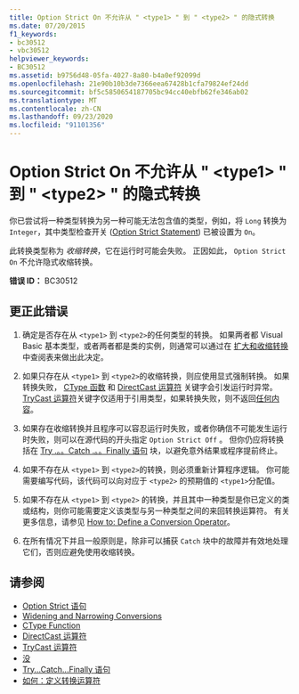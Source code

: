```yaml
---
title: Option Strict On 不允许从 " <type1> " 到 " <type2> " 的隐式转换
ms.date: 07/20/2015
f1_keywords:
- bc30512
- vbc30512
helpviewer_keywords:
- BC30512
ms.assetid: b9756d48-05fa-4027-8a80-b4a0ef92099d
ms.openlocfilehash: 21e90b10b3de7366eea67428b1cfa79824ef24dd
ms.sourcegitcommit: bf5c5850654187705bc94cc40ebfb62fe346ab02
ms.translationtype: MT
ms.contentlocale: zh-CN
ms.lasthandoff: 09/23/2020
ms.locfileid: "91101356"
---
```

# <a name="option-strict-on-disallows-implicit-conversions-from-type1-to-type2"></a>Option Strict On 不允许从 " \<type1> " 到 " \<type2> " 的隐式转换

你已尝试将一种类型转换为另一种可能无法包含值的类型，例如，将 `Long` 转换为 `Integer`，其中类型检查开关 ([Option Strict Statement](../language-reference/statements/option-strict-statement.md)) 已被设置为 `On`。  
  
 此转换类型称为 *收缩转换*，它在运行时可能会失败。 正因如此， `Option Strict On` 不允许隐式收缩转换。  
  
 **错误 ID：** BC30512  
  
## <a name="to-correct-this-error"></a>更正此错误  
  
1. 确定是否存在从 `<type1>` 到 `<type2>`的任何类型的转换。 如果两者都 Visual Basic 基本类型，或者两者都是类的实例，则通常可以通过在 [扩大和收缩转换](../programming-guide/language-features/data-types/widening-and-narrowing-conversions.md)中查阅表来做出此决定。  
  
2. 如果只存在从 `<type1>` 到 `<type2>`的收缩转换，则应使用显式强制转换。 如果转换失败， [CType 函数](../language-reference/functions/ctype-function.md) 和 [DirectCast 运算符](../language-reference/operators/directcast-operator.md) 关键字会引发运行时异常。 [TryCast 运算符](../language-reference/operators/trycast-operator.md)关键字仅适用于引用类型，如果转换失败，则不返回[任何内容](../language-reference/nothing.md)。  
  
3. 如果存在收缩转换并且程序可以容忍运行时失败，或者你确信不可能发生运行时失败，则可以在源代码的开头指定 `Option Strict Off` 。 但你仍应将转换括在 [Try .。。Catch .。。Finally 语句](../language-reference/statements/try-catch-finally-statement.md) 块，以避免意外结果或程序提前终止。  
  
4. 如果不存在从 `<type1>` 到 `<type2>`的转换，则必须重新计算程序逻辑。 你可能需要编写代码，该代码可以向对应于 `<type2>` 的预期值的 `<type1>`分配值。  
  
5. 如果不存在从 `<type1>` 到 `<type2>` 的转换，并且其中一种类型是你已定义的类或结构，则你可能需要定义该类型与另一种类型之间的来回转换运算符。 有关更多信息，请参见 [How to: Define a Conversion Operator](../programming-guide/language-features/procedures/how-to-define-a-conversion-operator.md)。  
  
6. 在所有情况下并且一般原则是，除非可以捕获 `Catch` 块中的故障并有效地处理它们，否则应避免使用收缩转换。  
  
## <a name="see-also"></a>请参阅

- [Option Strict 语句](../language-reference/statements/option-strict-statement.md)
- [Widening and Narrowing Conversions](../programming-guide/language-features/data-types/widening-and-narrowing-conversions.md)
- [CType Function](../language-reference/functions/ctype-function.md)
- [DirectCast 运算符](../language-reference/operators/directcast-operator.md)
- [TryCast 运算符](../language-reference/operators/trycast-operator.md)
- [没](../language-reference/nothing.md)
- [Try...Catch...Finally 语句](../language-reference/statements/try-catch-finally-statement.md)
- [如何：定义转换运算符](../programming-guide/language-features/procedures/how-to-define-a-conversion-operator.md)
